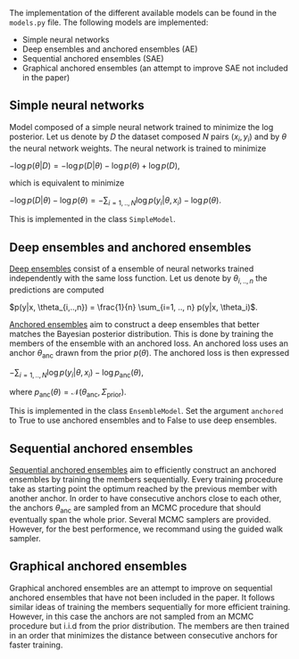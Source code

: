 The implementation of the different available models can be found in the `models.py` file. The following models are implemented:
 * Simple neural networks
 * Deep ensembles and anchored ensembles (AE)
 * Sequential anchored ensembles (SAE)
 * Graphical anchored ensembles (an attempt to improve SAE not included in the paper)

## Simple neural networks
Model composed of a simple neural network trained to minimize the log posterior. Let us denote by $D$ the dataset composed $N$ pairs $(x_i, y_i)$ and by $\theta$ the neural network weights. The neural network is trained to minimize

$-\log p(\theta|D) = -\log p(D|\theta) - \log p(\theta) + \log p(D)$,

which is equivalent to minimize

$- \log p(D|\theta) -\log p(\theta) = -\sum_{i=1, .., N} \log p(y_i|\theta, x_i) -\log p(\theta)$.

This is implemented in the class `SimpleModel`.

## Deep ensembles and anchored ensembles

[Deep ensembles](https://arxiv.org/abs/1612.01474) consist of a ensemble of neural networks trained independently with the same loss function. Let us denote by $\theta_{i,..,n}$ the predictions are computed

$p(y|x, \theta_{i,..,n}) = \frac{1}{n} \sum_{i=1, .., n} p(y|x, \theta_i)$.

[Anchored ensembles](https://arxiv.org/abs/1810.05546) aim to construct a deep ensembles that better matches the Bayesian posterior distribution. This is done by training the members of the ensemble with an anchored loss. An anchored loss uses an anchor $\theta_{\text{anc}}$ drawn from the prior $p(\theta)$. The anchored loss is then expressed

$-\sum_{i=1, .., N} \log p(y_i|\theta, x_i) -\log p_{\text{anc}}(\theta)$,

where $p_{\text{anc}}(\theta) = \mathcal{N}(\theta_{\text{anc}}, \Sigma_{\text{prior}})$.

This is implemented in the class `EnsembleModel`. Set the argument `anchored` to True to use anchored ensembles and to False to use deep ensembles.

## Sequential anchored ensembles
[Sequential anchored ensembles](https://arxiv.org/abs/2201.00649) aim to efficiently construct an anchored ensembles by training the members sequentially. Every training procedure take as starting point the optimum reached by the previous member with another anchor. In order to have consecutive anchors close to each other, the anchors $\theta_\text{anc}$ are sampled from an MCMC procedure that should eventually span the whole prior. Several MCMC samplers are provided. However, for the best performence, we recommand using the guided walk sampler. 

## Graphical anchored ensembles
Graphical anchored ensembles are an attempt to improve on sequential anchored ensembles that have not been included in the paper. It follows similar ideas of training the members sequentially for more efficient training. However, in this case the anchors are not sampled from an MCMC procedure but i.i.d from the prior distribution. The members are then trained in an order that minimizes the distance between consecutive anchors for faster training.
